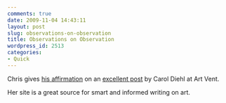 ```yaml
---
comments: true
date: 2009-11-04 14:43:11
layout: post
slug: observations-on-observation
title: Observations on Observation
wordpress_id: 2513
categories:
- Quick
---
```


Chris gives [his affirmation](http://glasstire.com/index.php?option=com_content&task=view&id=3744&Itemid=74) on an [excellent post](http://artvent.blogspot.com/2009/11/observations-on-observation.html) by Carol Diehl at Art Vent.

Her site is a great source for smart and informed writing on art.
